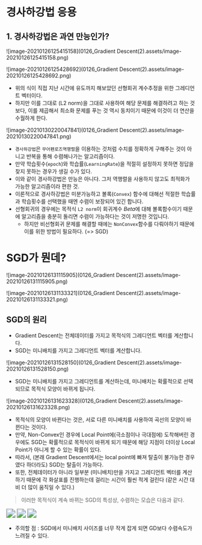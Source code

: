 # 경사하강법 응용

## 1. 경사하강법은 과연 만능인가?



![image-20210126125415158](0126_Gradient Descent(2).assets/image-20210126125415158.png)

![image-20210126125428692](0126_Gradient Descent(2).assets/image-20210126125428692.png)



- 위의 식이 직접 지난 시간에 유도까지 해보았던 선형회귀 계수추정을 위한 그레디언트 벡터이다.
- 하지만 이를 그대로 (L2 norm)을 그대로 사용하여 해당 문제를 해결하려고 하는 것보다, 이를 제곱해서 최소화 문제를 푸는 것 역시 동치이기 때문에 이것이 더 연산을 수월하게 한다.



![image-20210130220047841](0126_Gradient Descent(2).assets/image-20210130220047841.png)



- `경사하강법`은 `무어펜로즈역행렬`을 이용하는 것처럼 수치를 정확하게 구해주는 것이 아니고 반복을 통해 수렴해나가는 알고리즘이다.
- 만약 학습횟수(`epoch`)와 학습률(`LearningRate`)을 적절히 설정하지 못하면  정답을 찾지 못하는 경우가 생길 수가 있다.
- 이와 같이 경사하강법은 만능은 아니다. 그저 역행렬을 사용하지 않고도 최적화가 가능한 알고리즘이라 편한 것.
- 이론적으로 경사하강법은 미분가능하고 볼록(`Convex`) 함수에 대해선 적절한 학습률과 학습횟수를 선택했을 때엔 수렴이 보장되어 있긴 합니다.
- 선형회귀의 경우에는 목적식 `L2 norm`이 회귀계수 *Beta*에 대해 볼록함수이기 때문에 알고리즘을 충분히 돌리면 수렴이 가능하다는 것이 저명한 것입니다.
  - 하지만 비선형회귀 문제를 해결할 때에는 `NonConvex`함수를 다뤄야하기 때문에 이를 위한 방법이 필요하다. (=> SGD)



# SGD가 뭔데?



![image-20210126131115905](0126_Gradient Descent(2).assets/image-20210126131115905.png)





![image-20210126131133321](0126_Gradient Descent(2).assets/image-20210126131133321.png)



## SGD의 원리



- Gradient Descent는 전체데이터를 가지고 목적식의 그레디언트 벡터를 계산합니다.
- SGD는 미니배치를 가지고 그레디언트 벡터를 계산합니다.



![image-20210126131528150](0126_Gradient Descent(2).assets/image-20210126131528150.png)



- SGD는 미니배치를 가지고 그레디언트를 계산하는데, 미니배치는 확률적으로 선택되므로 목적식 모양이 바뀌게 됩니다.



![image-20210126131623328](0126_Gradient Descent(2).assets/image-20210126131623328.png)



- 목적식의 모양이 바뀐다는 것은, 서로 다른 미니배치를 사용하여 곡선의 모양이 바뀐다는 것이다.
- 만약, Non-Convex인 경우에 Local Point에(극소점이나 극대점에) 도착해버린 경우에도 SGD는 확률적으로 목적식이 바뀌게 되기 때문에 해당 지점이 더이상 Local Point가 아니게 할 수 있는 확률이 있다.
- 따라서, (본래 Gradient Descent에서는 local point에 빠져 탈출이 불가능한 경우였다 하더라도)  SGD는 탈출이 가능하다.
- 또한, 전체데이터가 아니라 일부분 (미니배치)만을 가지고 그레디언트 벡터를 계산하기 때문에 각 화살표를 진행하는데 걸리는 시간이 훨씬 적게 걸린다 (같은 시간 대비 더 많이 움직일 수 있다.)



> 이러한 목적식이 계속 바뀌는 SGD의 특성상, 수렴하는 모습은 다음과 같다.

<img src="0126_Gradient Descent(2).assets/image-20210126132702963" style="zoom:150%;" />





<img src="0126_Gradient Descent(2).assets/image-20210126132723952" style="zoom:150%;" />



<img src="0126_Gradient Descent(2).assets/image-20210126132738803" style="zoom:150%;" />

- 주의할 점 : SGD에서 미니배치 사이즈를 너무 작게 잡게 되면 GD보다 수렴속도가 느려질 수 있다.



